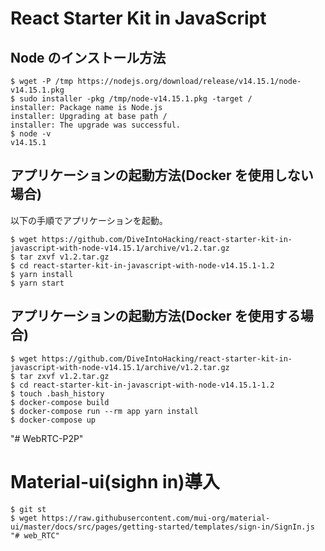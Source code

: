 # React Starter Kit in JavaScript

## Node のインストール方法

    $ wget -P /tmp https://nodejs.org/download/release/v14.15.1/node-v14.15.1.pkg
    $ sudo installer -pkg /tmp/node-v14.15.1.pkg -target /
    installer: Package name is Node.js
    installer: Upgrading at base path /
    installer: The upgrade was successful.
    $ node -v
    v14.15.1

## アプリケーションの起動方法(Docker を使用しない場合)

以下の手順でアプリケーションを起動。

    $ wget https://github.com/DiveIntoHacking/react-starter-kit-in-javascript-with-node-v14.15.1/archive/v1.2.tar.gz
    $ tar zxvf v1.2.tar.gz
    $ cd react-starter-kit-in-javascript-with-node-v14.15.1-1.2
    $ yarn install
    $ yarn start

## アプリケーションの起動方法(Docker を使用する場合)

    $ wget https://github.com/DiveIntoHacking/react-starter-kit-in-javascript-with-node-v14.15.1/archive/v1.2.tar.gz
    $ tar zxvf v1.2.tar.gz
    $ cd react-starter-kit-in-javascript-with-node-v14.15.1-1.2
    $ touch .bash_history
    $ docker-compose build
    $ docker-compose run --rm app yarn install
    $ docker-compose up
"# WebRTC-P2P" 


# Material-ui(sighn in)導入
    $ git st
    $ wget https://raw.githubusercontent.com/mui-org/material-ui/master/docs/src/pages/getting-started/templates/sign-in/SignIn.js "# web_RTC" 
